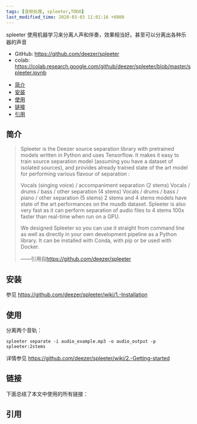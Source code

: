 ```yaml
---
tags: [音频处理, spleeter,TODO]
last_modified_time: 2020-03-03 11:01:16 +0800
---
```


spleeter 使用机器学习来分离人声和伴奏，效果相当好。甚至可以分离出各种乐器的声音

* GitHub: <https://github.com/deezer/spleeter>
* colab: <https://colab.research.google.com/github/deezer/spleeter/blob/master/spleeter.ipynb>

<p id="markdown-toc"></p>
<!-- vim-markdown-toc GFM -->

* [简介](#简介)
* [安装](#安装)
* [使用](#使用)
* [链接](#链接)
* [引用](#引用)

<!-- vim-markdown-toc -->

## 简介
> Spleeter is the Deezer source separation library with pretrained models written in Python and uses Tensorflow. It makes it easy to train source separation model (assuming you have a dataset of isolated sources), and provides already trained state of the art model for performing various flavour of separation :
> 
> Vocals (singing voice) / accompaniment separation (2 stems)
> Vocals / drums / bass / other separation (4 stems)
> Vocals / drums / bass / piano / other separation (5 stems)
> 2 stems and 4 stems models have state of the art performances on the musdb dataset. Spleeter is also very fast as it can perform separation of audio files to 4 stems 100x faster than real-time when run on a GPU.
> 
> We designed Spleeter so you can use it straight from command line as well as directly in your own development pipeline as a Python library. It can be installed with Conda, with pip or be used with Docker.
> 
> ——引用自<https://github.com/deezer/spleeter>

## 安装
参见 <https://github.com/deezer/spleeter/wiki/1.-Installation>

## 使用
分离两个音轨：
```
spleeter separate -i audio_example.mp3 -o audio_output -p spleeter:2stems
```

详情参见 <https://github.com/deezer/spleeter/wiki/2.-Getting-started>

## 链接
下面总结了本文中使用的所有链接：

<!-- link start -->

<!-- link end -->

## 引用
